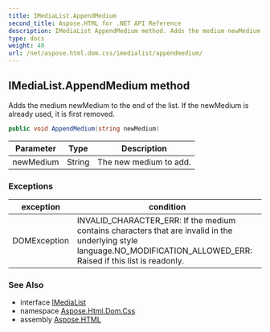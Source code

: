 ```yaml
---
title: IMediaList.AppendMedium
second_title: Aspose.HTML for .NET API Reference
description: IMediaList AppendMedium method. Adds the medium newMedium to the end of the list. If the newMedium is already used it is first removed
type: docs
weight: 40
url: /net/aspose.html.dom.css/imedialist/appendmedium/
---
```

## IMediaList.AppendMedium method

Adds the medium newMedium to the end of the list. If the newMedium is already used, it is first removed.

```csharp
public void AppendMedium(string newMedium)
```

| Parameter | Type | Description |
| --- | --- | --- |
| newMedium | String | The new medium to add. |

### Exceptions

| exception | condition |
| --- | --- |
| DOMException | INVALID_CHARACTER_ERR: If the medium contains characters that are invalid in the underlying style language.NO_MODIFICATION_ALLOWED_ERR: Raised if this list is readonly. |

### See Also

* interface [IMediaList](../)
* namespace [Aspose.Html.Dom.Css](../../../aspose.html.dom.css/)
* assembly [Aspose.HTML](../../../)
